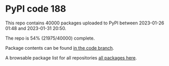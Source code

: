 # PyPI code 188

This repo contains 40000 packages uploaded to PyPI between 
2023-01-26 01:48 and 2023-01-31 20:50.

The repo is 54% (21975/40000) complete.

Package contents can be found [in the code branch](https://github.com/pypi-data/pypi-mirror-188/tree/code/packages).

A browsable package list for all repositories [all packages here](https://pypi-data.github.io/website/repositories/pypi-mirror-188).


